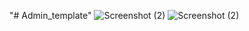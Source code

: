 "# Admin_template" 
![Screenshot (2)](https://github.com/user-attachments/assets/6a2da0a5-e0f4-4d1d-8ace-8a53591a3eaa)
![Screenshot (2)](https://github.com/user-attachments/assets/f686de37-8765-4dfc-8b0f-36222bc86f67)
